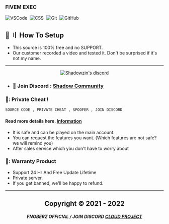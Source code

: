 ### FIVEM EXEC 
![VSCode](https://img.shields.io/badge/-Visual_Studio_Code-05122A?style=for-the-badge&logo=VisualStudioCode)&nbsp;
![CSS](https://img.shields.io/badge/-CPP-05122A?style=for-the-badge&logo=CSS3&logoColor=1572B6)&nbsp;
![Git](https://img.shields.io/badge/-Git-05122A?style=for-the-badge&logo=git)&nbsp;
![GitHub](https://img.shields.io/badge/-GitHub-05122A?style=for-the-badge&logo=github)&nbsp;




## 🔎 〢 How To Setup 
- This source is 100% free and no SUPPORT.
- Our customer recorded a video and tested it. Don't be surprised if it's not my name.



---

  <p align="center">
    <a href="https://discord.com/users/923241366820122717">
        <img title="Shadowzin server discord" alt="Shadowzin's discord "https://img001.prntscr.com/file/img001/xItwgeMLTCsJYn8cBTj4w.png"/>
    </a>
</p> 
 
- ### 💬 Join Discord : [Shadow Community](https://discord.gg/MBTkVcJefp) 

### 📌: Private Cheat !
`SOURCE CODE , PRIVATE CHEAT , SPOOFER , JOIN DISCORD`
#### Read more details here. [Information](https://github.com/ShadowzinOFC) 

- It is safe and can be played on the main account.
- You can request the features you want. (Which features are not safe? we will remind you)
- After sales service which you don't have to worry about


### 🛑: Warranty Product 

- Support 24 Hr And Free Update Lifetime 
- Private server.
- If you get banned, we'll be happy to refund.


---


<h2 align="center"> Copyright © 2021 - 2022

##### <p align="center">  FNOBERZ OFFICIAL / JOIN DISCORD [CLOUD PROJECT](https://discord.gg/MBTkVcJefp)
